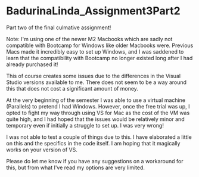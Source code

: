 # BadurinaLinda_Assignment3Part2
Part two of the final culmative assignment!

Note: I'm using one of the newer M2 Macbooks which are sadly not compatible with Bootcamp for Windows like older Macbooks were. 
Previous Macs made it incredibly easy to set up Windows, and I was saddened to learn that the compatibility with Bootcamp no 
longer existed long after I had already purchased it!

This of course creates some issues due to the differences in the Visual Studio versions available to me. There does not seem 
to be a way around this that does not cost a significant amount of money.

At the very beginning of the semester I was able to use a virtual machine (Parallels) to pretend I had Windows. However, once 
the free trial was up, I opted to fight my way through using VS for Mac as the cost of the VM was quite high, and I had hoped
that the issues would be relatively minor and temporary even if initially a struggle to set up. I was very wrong!

I was not able to test a couple of things due to this. I have elaborated a little on this and the specifics in the code itself.
I am hoping that it magically works on your version of VS.

Please do let me know if you have any suggestions on a workaround for this, but from what I've read my options are very limited.
